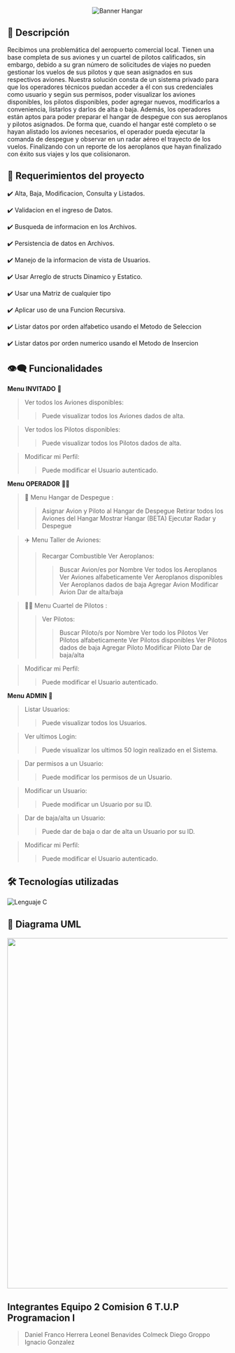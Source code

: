 <p align="center">
  <img src="https://github.com/DanielHerrer/TP_Hangar_UTN/assets/100254429/351012e1-da2b-4988-bb6c-e6163b9d4505" alt="Banner Hangar">
</p>

## :bookmark_tabs: Descripción

Recibimos una problemática del aeropuerto comercial local. Tienen una base completa de
sus aviones y un cuartel de pilotos calificados, sin embargo, debido a su gran número de
solicitudes de viajes no pueden gestionar los vuelos de sus pilotos y que sean asignados en
sus respectivos aviones.
Nuestra solución consta de un sistema privado para que los operadores técnicos puedan
acceder a él con sus credenciales como usuario y según sus permisos, poder visualizar los
aviones disponibles, los pilotos disponibles, poder agregar nuevos, modificarlos a
conveniencia, listarlos y darlos de alta o baja.
Además, los operadores están aptos para poder preparar el hangar de despegue con sus
aeroplanos y pilotos asignados. De forma que, cuando el hangar esté completo o se hayan
alistado los aviones necesarios, el operador pueda ejecutar la comanda de despegue y
observar en un radar aéreo el trayecto de los vuelos. Finalizando con un reporte de los
aeroplanos que hayan finalizado con éxito sus viajes y los que colisionaron.
 
## 🧾 Requerimientos del proyecto 

✔️ Alta, Baja, Modificacion, Consulta y Listados.

✔️ Validacion en el ingreso de Datos.

✔️ Busqueda de informacion en los Archivos.

✔️ Persistencia de datos en Archivos.

✔️ Manejo de la informacion de vista de Usuarios.

✔️ Usar Arreglo de structs Dinamico y Estatico.

✔️ Usar una Matriz de cualquier tipo

✔️ Aplicar uso de una Funcion Recursiva.

✔️  Listar datos por orden alfabetico usando el Metodo de Seleccion

✔️  Listar datos por orden numerico usando el Metodo de Insercion

## 👁‍🗨 Funcionalidades 

**Menu INVITADO** 📍

>Ver todos los Aviones disponibles:
>>Puede visualizar todos los Aviones dados de alta.

>Ver todos los Pilotos disponibles:
>>Puede visualizar todos los Pilotos dados de alta. 

>Modificar mi Perfil:
>>Puede modificar el Usuario autenticado. 

**Menu OPERADOR** 👨‍💼

>🚥 Menu Hangar de Despegue :
>>Asignar Avion y Piloto al Hangar de Despegue
>>Retirar todos los Aviones del Hangar
>>Mostrar Hangar
>>(BETA) Ejecutar Radar y Despegue

>✈️ Menu Taller de Aviones:
>>Recargar Combustible
>>Ver Aeroplanos:
>>>Buscar Avion/es por Nombre
>>>Ver todos los Aeroplanos
>>>Ver Aviones alfabeticamente
>>>Ver Aeroplanos disponibles
>>>Ver Aeroplanos dados de baja
>>Agregar Avion
>>Modificar Avion
>>Dar de alta/baja

>👨‍✈️ Menu Cuartel de Pilotos :
>>Ver Pilotos:
>>>Buscar Piloto/s por Nombre
>>>Ver todo los Pilotos
>>>Ver Pilotos alfabeticamente
>>>Ver Pilotos disponibles
>>>Ver Pilotos dados de baja
>>Agregar Piloto
>>Modificar Piloto
>>Dar de baja/alta

>Modificar mi Perfil:
>>Puede modificar el Usuario autenticado. 

**Menu ADMIN** 👑

>Listar Usuarios:
>>Puede visualizar todos los Usuarios.

>Ver ultimos Login:
>>Puede visualizar los ultimos 50 login realizado en el Sistema. 

>Dar permisos a un Usuario:
>>Puede modificar los permisos de un Usuario. 

>Modificar un Usuario:
>>Puede modificar un Usuario por su ID. 

>Dar de baja/alta un Usuario:
>>Puede dar de baja o dar de alta un Usuario por su ID. 

>Modificar mi Perfil:
>>Puede modificar el Usuario autenticado. 

## 🛠️ Tecnologías utilizadas

![Lenguaje C](https://skillicons.dev/icons?i=c)

## :open_file_folder: Diagrama UML

<h5 align="center"><img src="https://github.com/DanielHerrer/TP_Hangar_UTN/assets/100254429/93134b74-e8b0-48f5-88ed-a05fa07eabd6" width=800></h5>

## Integrantes Equipo 2 Comision 6 T.U.P Programacion I

>Daniel Franco Herrera
>Leonel Benavides Colmeck
>Diego Groppo
>Ignacio Gonzalez